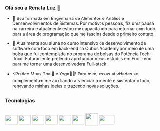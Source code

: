### Olá sou a Renata Luz 👋



- 🔭 Sou formada em Engenharia de Alimentos e Análise e Densenvolvimentos de Sistemas. Por motivos pessoais, fiz uma pausa na carreira e atualmente estou me capacitando para retornar com tudo para a área de programação que me fascina desde o primeiro contato.
  
- 🌱 Atualmente sou aluna no curso intensivo de desenvolvimento de software com foco em back-end na Cubos Academy por meio de uma bolsa que fui contemplada no programa de bolsas do Potência Tech - Ifood. Futuramente pretendo aprofundar meus estudos em Front-end para me tornar uma desenvolvedora Full-stack.
  
- ⚡Pratico Muay Thai🥊 e Yoga🧘‍♀️! Para mim, essas atividades se complementam me auxiliando a silenciar a mente e sustentar o foco, renovando minhas ideias e trazendo novas soluções.
##
### Tecnologias

<div  style="display: inline_block"><br>
         
<img align="center" height="30" width="40" src="https://cdn.jsdelivr.net/gh/devicons/devicon/icons/javascript/javascript-original.svg"/>
<img align="center" height="30" width="40" src="https://camo.githubusercontent.com/900baefb89e187c8b32cdbb3b440d1502fe8f30a1a335cc5dc5868af0142f8b1/68747470733a2f2f63646e2e6a7364656c6976722e6e65742f67682f64657669636f6e732f64657669636f6e2f69636f6e732f6e6f64656a732f6e6f64656a732d6f726967696e616c2e737667" />  
<img align="center" height="30" width="40" src="https://www.svgrepo.com/show/331760/sql-database-generic.svg" />
<img align="center" height="30" width="40" src="https://user-images.githubusercontent.com/25181517/183859966-a3462d8d-1bc7-4880-b353-e2cbed900ed6.png" />
<img align="center" height="30" width="40" src="https://camo.githubusercontent.com/5fa137d222dde7b69acd22c6572a065ce3656e6ffa1f5e88c1b5c7a935af3cc6/68747470733a2f2f63646e2e6a7364656c6976722e6e65742f67682f64657669636f6e732f64657669636f6e2f69636f6e732f7673636f64652f7673636f64652d6f726967696e616c2e737667" />
<img align="center" height="30" width="40" src="https://camo.githubusercontent.com/dc9e7e657b4cd5ba7d819d1a9ce61434bd0ddbb94287d7476b186bd783b62279/68747470733a2f2f63646e2e6a7364656c6976722e6e65742f67682f64657669636f6e732f64657669636f6e2f69636f6e732f6769742f6769742d6f726967696e616c2e737667" />
<img align="center" height="40" width="40" src="https://www.svgrepo.com/show/312259/github.svg" />
<img align="center" height="30" width="50" src="https://camo.githubusercontent.com/93ae318132d035a8c007ee1cb244f63a02d87cc0051dfa67323f5bfdc6b222d1/68747470733a2f2f696d672e736869656c64732e696f2f62616467652f496e736f6d6e69612d626c61636b3f7374796c653d666f722d7468652d6261646765266c6f676f3d696e736f6d6e6961266c6f676f436f6c6f723d353834394245" />
</div>

